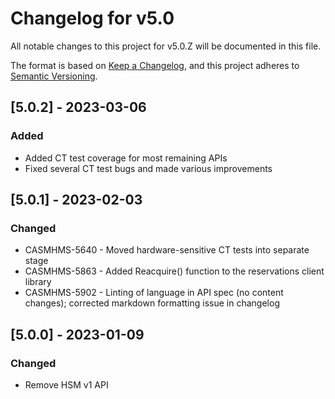 # Changelog for v5.0

All notable changes to this project for v5.0.Z will be documented in this file.

The format is based on [Keep a Changelog](https://keepachangelog.com/en/1.0.0/),
and this project adheres to [Semantic Versioning](https://semver.org/spec/v2.0.0.html).

## [5.0.2] - 2023-03-06

### Added

- Added CT test coverage for most remaining APIs
- Fixed several CT test bugs and made various improvements

## [5.0.1] - 2023-02-03

### Changed

- CASMHMS-5640 - Moved hardware-sensitive CT tests into separate stage
- CASMHMS-5863 - Added Reacquire() function to the reservations client library
- CASMHMS-5902 - Linting of language in API spec (no content changes); corrected markdown formatting issue in changelog

## [5.0.0] - 2023-01-09

### Changed

- Remove HSM v1 API